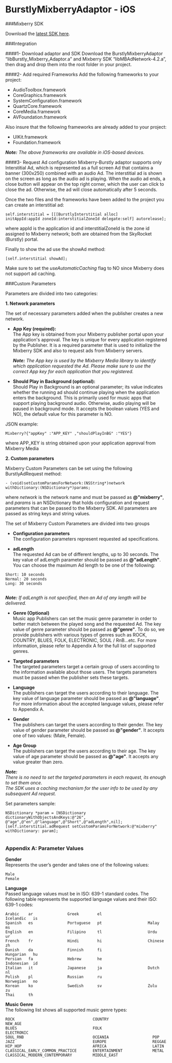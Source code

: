 BurstlyMixberryAdaptor - iOS
=======================


###Mixberry SDK

Download the [latest SDK here](https://s3.amazonaws.com/MixberryResources/libMBAdNetwork-burstly-4.2.a.zip).

###Integration

####1- Download adaptor and SDK
Download the BurstlyMixberryAdaptor “libBurstly\_Mixberry\_Adaptor.a” and Mixberry SDK “libMBAdNetwork-4.2.a”, then drag and drop them into the root folder in your project.

####2- Add required Frameworks
Add the following frameworks to your project:

* AudioToolbox.framework
* CoreGraphics.framework
*	SystemConfiguration.framework
*	QuartzCore.framework
*	CoreMedia.framework
*	AVFoundation.framework

Also insure that the following frameworks are already added to your project:

*	UIKit.framework
*	Foundation.framework

<i> **Note:**
The above frameworks are available in iOS-based devices.</i>

####3- Request Ad configuration
Mixberry-Burstly adaptor supports only Interstitial Ad, which is represented as a full screen Ad that contains a banner (300x250) combined with an audio Ad. 
The interstitial ad is shown on the screen as long as the audio ad is playing. When the audio ad ends, a close button will appear on the top right corner, which the user can click to close the ad. Otherwise, the ad will close automatically after 5 seconds.

Once the two files and the frameworks have been added to the project you can create an interstitial ad:

<pre><code>self.interstitial = [[[BurstlyInterstitial alloc]
initAppId:appId zoneId:interstitialZoneId delegate:self] autorelease];
</code></pre>

where appId is the application id and interstitialZoneId is the zone id assigned to Mixberry network; both are obtained from the SkyRocket (Burstly) portal.

Finally to show the ad use the showAd method:

<pre><code>[self.interstitial showAd];</code></pre>

Make sure to set the *useAutomaticCaching* flag to NO since Mixberry does not support ad caching.


###Custom Parameters

Parameters are divided into two categories:

**1. Network parameters**

The set of necessary parameters added when the publisher creates a new network.


* **App Key (required):**<br/>
The App key is obtained from your Mixberry publisher portal upon your application's approval. The key is unique for every application registered by the Publisher.
It is a required parameter that is used to initialize the Mixberry SDK and also to request ads from Mixberry servers.



  <i>**Note:**
The App key is used by the Mixberry Media library to identify which application requested the Ad. Please make sure to use the correct App key for each application that you registered.</i>

* **Should Play in Background (optional):**<br/>
Should Play in Background is an optional parameter; its value indicates whether the running ad should continue playing when the application enters the background. This is primarily used for music apps that support playing background audio. Otherwise, audio playing will be paused in background mode. It accepts the boolean values (YES and NO), the default value for this parameter is NO. 

JSON example:
<pre><code>Mixberry?{"appKey" :"APP_KEY" ,"shouldPlayInBG" :"YES"}</code></pre>
where APP_KEY is string obtained upon your application approval from Mixberry Media

**2. Custom parameters**

Mixberry Custom Parameters can be set using the following BurstlyAdRequest method:
<pre><code>- (void)setCustomParamsForNetwork:(NSString*)network
withDictionary:(NSDictionary*)params;</code></pre>
where *network* is the network name and must be passed as **@"mixberry"**, and *params* is an NSDictionary that holds configuration and request parameters that can be passed to the Mixberry SDK. All parameters are passed as string keys and string values.

The set of Mixberry Custom Parameters are divided into two groups

*  **Configuration parameters**<br/>
The configuration parameters represent requested ad specifications.

  * **adLength** <br/>
The requested Ad can be of different lengths, up to 30 seconds. The key value of adLength parameter should be passed as **@"adLength"**. You can choose the maximum Ad length to be one of the following:
  <pre><code>Short: 10 seconds
Normal: 20 seconds
Long: 30 seconds
  </code></pre>
<i>**Note:**
If adLength is not specified, then an Ad of any length will be delivered.</i>
  * **Genre (Optional)** <br/>
  Music app Publishers can set the music genre parameter in order to better match between the played song and the requested Ad. The key value of genre parameter should be passed as **@"genre"**. To do so, we provide publishers with various types of genres such as ROCK, COUNTRY, BLUES, FOLK, ELECTRONIC, SOUL / RnB…etc. For more information, please refer to Appendix A for the full list of supported genres.

*  **Targeted parameters**<br/>
The targeted parameters target a certain group of users according to the information available about those users. The targets parameters must be passed when the publisher sets these targets. 
  * **Language**<br/>
  The publishers can target the users according to their language. The key value of language parameter should be passed as **@"language"**. For more information about the accepted language values, please refer to Appendix A.
  * **Gender**<br/>
  The publishers can target the users according to their gender. The key value of gender parameter should be passed as **@"gender"**. It accepts one of two values: (Male, Female).
  * **Age Group**<br/>
  The publishers can target the users according to their age. The key value of age parameter should be passed as **@"age"**. It accepts any value greater than zero.
  
  <i>**Note:**<br/> There is no need to set the targeted parameters in each request, its enough to set them once. <br/>
The SDK uses a caching mechanism for the user info to be used by any subsequent Ad request.</i>

  Set parameters sample:
  <pre><code>NSDictionary *param = [NSDictionary dictionaryWithObjectsAndKeys:@"26",
@"age",@"en",@"language",@"Short",@"adLength",nil];
[self.interstitial.adRequest setCustomParamsForNetwork:@"mixberry" 
withDictionary: param];
  </code></pre>

### Appendix A: Parameter Values
**Gender** <br/>
Represents the user’s gender and takes one of the following values:
<pre><code>Male
Female </code></pre>

**Language** <br/>
Passed language values must be in ISO: 639-1 standard codes. The following table represents the supported language values and their ISO: 639-1 codes:

<pre><code>Arabic    ar               Greek        el                    Icelandic   is
Spanish   es               Portuguese   pt                    Malay       ms
English   en               Filipino     tl                    Urdu        ur
French    fr               Hindi        hi                    Chinese     zh
Danish    da               Finnish      fi                    Hungarian   hu
Persian   fa               Hebrew       he                    Indonesian  id
Italian   it               Japanese     ja                    Dutch       nl
Polish    pl               Russian      ru                    Norwegian   no
Korean    ko               Swedish      sv                    Zulu        zu
Thai      th
</code></pre>

**Music Genre** <br/>
The following list shows all supported music genre types:
<pre><code>ROCK                                  COUNTRY                   NEW_AGE
BLUES                                 FOLK                      ELECTRONIC
SOUL_RNB                              OCEANIA                   POP
JAZZ                                  EUROPE                    REGGAE
HIP_HOP                               AFRICA                    LATIN
CLASSICAL_EARLY_COMMON_PRACTICE       ENTERTAINMENT             METAL
CLASSICAL_MODERN_CONTEMPORARY         MIDDLE_EAST
</code></pre>
